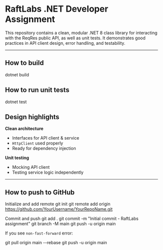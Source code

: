 # RaftLabs .NET Developer Assignment

This repository contains a clean, modular .NET 8 class library for interacting with the ReqRes public API, as well as unit tests. It demonstrates good practices in API client design, error handling, and testability.

---
## How to build
dotnet build

## How to run unit tests
dotnet test

## Design highlights

 **Clean architecture**

* Interfaces for API client & service
* `HttpClient` used properly
* Ready for dependency injection


**Unit testing**

* Mocking API client
* Testing service logic independently

---

## How to push to GitHub

Initialize and add remote
git init
git remote add origin https://github.com/YourUsername/YourRepoName.git

Commit and push
git add .
git commit -m "Initial commit - RaftLabs assignment"
git branch -M main
git push -u origin main

If you see `non-fast-forward` error:

git pull origin main --rebase
git push -u origin main

